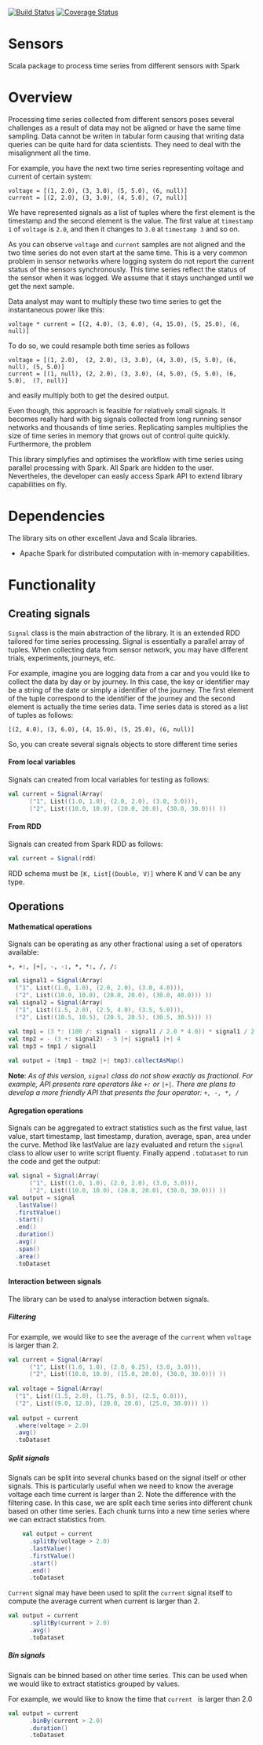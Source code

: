 [![Build Status](https://travis-ci.org/lnicalo/Sensors.svg?branch=master)](https://travis-ci.org/lnicalo/Sensors)
[![Coverage Status](https://coveralls.io/repos/github/lnicalo/Sensors/badge.svg?branch=master)](https://coveralls.io/github/lnicalo/Sensors?branch=master)
# Sensors
 
Scala package to process time series from different sensors with Spark

# Overview

Processing time series collected from different sensors poses several challenges as a result of data may not be aligned or have the same time sampling. Data cannot be writen in tabular form causing that writing data queries can be quite hard for data scientists. They need to deal with the misalignment all the time.

For example, you have the next two time series representing voltage and current of certain system:
~~~~
voltage = [(1, 2.0), (3, 3.0), (5, 5.0), (6, null)]
current = [(2, 2.0), (3, 3.0), (4, 5.0), (7, null)]
~~~~
We have represented signals as a list of tuples where the first element is the timestamp and the second element is the value. The first value at ``timestamp 1`` of ``voltage`` is ``2.0``, and then it changes to ``3.0`` at ``timestamp 3`` and so on.

As you can observe ``voltage`` and ``current`` samples are not aligned and the two time series do not even start at the same time. This is a very common problem in sensor networks where logging system do not report the current status of the sensors synchronously. This time series reflect the status of the sensor when it was logged. We assume that it stays unchanged until we get the next sample.

Data analyst may want to multiply these two time series to get the instantaneous power like this:

~~~~
voltage * current = [(2, 4.0), (3, 6.0), (4, 15.0), (5, 25.0), (6, null)]
~~~~

To do so, we could resample both time series as follows
~~~~
voltage = [(1, 2.0),  (2, 2.0), (3, 3.0), (4, 3.0), (5, 5.0), (6, null), (5, 5.0)]
current = [(1, null), (2, 2.0), (3, 3.0), (4, 5.0), (5, 5.0), (6, 5.0),  (7, null)]
~~~~
and easily multiply both to get the desired output.

Even though, this approach is feasible for relatively small signals. It becomes really hard with big signals collected from long running sensor networks and thousands of time series. Replicating samples multiplies the size of time series in memory that grows out of control quite quickly. Furthermore, the problem 

This library simplyfies and optimises the workflow with time series using parallel processing with Spark. All Spark are hidden to the user. Nevertheles, the developer can easly access Spark API to extend library capabilities on fly.

# Dependencies

The library sits on other excellent Java and Scala libraries.

- Apache Spark for distributed computation with in-memory capabilities.

# Functionality

## Creating signals

``Signal`` class is the main abstraction of the library. It is an extended RDD tailored for time series processing. Signal is essentially a parallel array of tuples. When collecting data from sensor network, you may have different trials, experiments, journeys, etc. 

For example, imagine you are logging data from a car and you vould like to collect the data by day or by journey. In this case, the key or identifier may be a string of the date or simply a identifier of the journey. The first element of the tuple correspond to the identifier of the journey and the second element is actually the time series data. Time series data is stored as a list of tuples as follows: 

```[(2, 4.0), (3, 6.0), (4, 15.0), (5, 25.0), (6, null)]```

So, you can create several signals objects to store different time series

#### From local variables
Signals can created from local variables for testing as follows:
```scala
val current = Signal(Array(
      ("1", List((1.0, 1.0), (2.0, 2.0), (3.0, 3.0))),
      ("2", List((10.0, 10.0), (20.0, 20.0), (30.0, 30.0))) ))
```
#### From RDD
Signals can created from Spark RDD as follows:
```scala
val current = Signal(rdd)
```
RDD schema must be ```[K, List[(Double, V)]``` where K and V can be any type.

## Operations

#### Mathematical operations

Signals can be operating as any other fractional using a set of operators available:

```+, +:, |+|, -, -:, *, *:, /, /:```

```scala
val signal1 = Signal(Array(
  ("1", List((1.0, 1.0), (2.0, 2.0), (3.0, 4.0))),
  ("2", List((10.0, 10.0), (20.0, 20.0), (30.0, 40.0))) ))
val signal2 = Signal(Array(
  ("1", List((1.5, 2.0), (2.5, 4.0), (3.5, 5.0))),
  ("2", List((10.5, 10.5), (20.5, 20.5), (30.5, 30.5))) ))
  
val tmp1 = (3 *: (100 /: signal1 - signal1 / 2.0 * 4.0)) * signal1 / 2.0
val tmp2 = - (3 +: signal2) - 5 |+| signal1 |+| 4
val tmp3 = tmp1 / signal1

val output = (tmp1 - tmp2 |+| tmp3).collectAsMap()
```
__Note__: *As of this version, ``signal`` class do not show exactly as fractional. For example, API presents rare operators like ```+:``` or ```|+|```. There are plans to develop a more friendly API that presents the four operator: ```+, -, *, /```*

#### Agregation operations

Signals can be aggregated to extract statistics such as the first value, last value, start timestamp, last timestamp, duration, average, span, area under the curve. Method like lastValue are lazy evaluated and return the ``signal`` class to allow user to write script fluenty. Finally append ``.toDataset`` to run the code and get the output:

```scala
val signal = Signal(Array(
      ("1", List((1.0, 1.0), (2.0, 2.0), (3.0, 3.0))),
      ("2", List((10.0, 10.0), (20.0, 20.0), (30.0, 30.0))) ))
val output = signal
  .lastValue()
  .firstValue()
  .start()
  .end()
  .duration()
  .avg()
  .span()
  .area()
  .toDataset
```

#### Interaction between signals

The library can be used to analyse interaction betwen signals.

##### Filtering
For example, we would like to see the average of the ``current`` when ``voltage`` is larger than 2.

```scala
val current = Signal(Array(
      ("1", List((1.0, 1.0), (2.0, 0.25), (3.0, 3.0))),
      ("2", List((10.0, 10.0), (15.0, 20.0), (30.0, 30.0))) ))
      
val voltage = Signal(Array(
  ("1", List((1.5, 2.0), (1.75, 0.5), (2.5, 0.0))),
  ("2", List((9.0, 12.0), (20.0, 20.0), (25.0, 30.0))) ))
  
val output = current
  .where(voltage > 2.0)
  .avg()
  .toDataset
```

##### Split signals
Signals can be split into several chunks based on the signal itself or other signals. This is particularly useful when we need to know the average voltage each time current is larger than 2. Note the difference with the filtering case. In this case, we are split each time series into different chunk based on other time series. Each chunk turns into a new time series where we can extract statistics from.

```scala
    val output = current
      .splitBy(voltage > 2.0)
      .lastValue()
      .firstValue()
      .start()
      .end()
      .toDataset
```

``Current`` signal may have been used to split the ``current`` signal itself to compute the average current when current is larger than 2.

```scala
val output = current
      .splitBy(current > 2.0)
      .avg()
      .toDataset
```
##### Bin signals
Signals can be binned based on other time series. This can be used when we would like to extract statistics grouped by values.

For example, we would like to know the time that ``current `` is larger than 2.0

```scala
val output = current
      .binBy(current > 2.0)
      .duration()
      .toDataset
```

